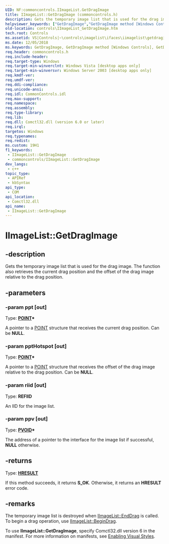 ```yaml
---
UID: NF:commoncontrols.IImageList.GetDragImage
title: IImageList::GetDragImage (commoncontrols.h)
description: Gets the temporary image list that is used for the drag image. The function also retrieves the current drag position and the offset of the drag image relative to the drag position.
helpviewer_keywords: ["GetDragImage","GetDragImage method [Windows Controls]","GetDragImage method [Windows Controls]","IImageList interface","IImageList interface [Windows Controls]","GetDragImage method","IImageList.GetDragImage","IImageList::GetDragImage","comctl_IImageList_GetDragImage","comctl_IImageList_GetDragImage_cpp","commoncontrols/IImageList::GetDragImage","controls.IImageList_GetDragImage","controls.comctl_IImageList_GetDragImage"]
old-location: controls\IImageList_GetDragImage.htm
tech.root: Controls
ms.assetid: VS|Controls|~\controls\imagelist\ifaces\iimagelist\getdragimage.htm
ms.date: 12/05/2018
ms.keywords: GetDragImage, GetDragImage method [Windows Controls], GetDragImage method [Windows Controls],IImageList interface, IImageList interface [Windows Controls],GetDragImage method, IImageList.GetDragImage, IImageList::GetDragImage, comctl_IImageList_GetDragImage, comctl_IImageList_GetDragImage_cpp, commoncontrols/IImageList::GetDragImage, controls.IImageList_GetDragImage, controls.comctl_IImageList_GetDragImage
req.header: commoncontrols.h
req.include-header: 
req.target-type: Windows
req.target-min-winverclnt: Windows Vista [desktop apps only]
req.target-min-winversvr: Windows Server 2003 [desktop apps only]
req.kmdf-ver: 
req.umdf-ver: 
req.ddi-compliance: 
req.unicode-ansi: 
req.idl: CommonControls.idl
req.max-support: 
req.namespace: 
req.assembly: 
req.type-library: 
req.lib: 
req.dll: Comctl32.dll (version 6.0 or later)
req.irql: 
targetos: Windows
req.typenames: 
req.redist: 
ms.custom: 19H1
f1_keywords:
 - IImageList::GetDragImage
 - commoncontrols/IImageList::GetDragImage
dev_langs:
 - c++
topic_type:
 - APIRef
 - kbSyntax
api_type:
 - COM
api_location:
 - Comctl32.dll
api_name:
 - IImageList::GetDragImage
---
```


# IImageList::GetDragImage


## -description

Gets the temporary image list that is used for the drag image. The function also retrieves the current drag position and the offset of the drag image relative to the drag position.

## -parameters

### -param ppt [out]

Type: <b><a href="/previous-versions/dd162805(v=vs.85)">POINT</a>*</b>

A pointer to a <a href="/previous-versions/dd162805(v=vs.85)">POINT</a> structure that receives the current drag position. Can be <b>NULL</b>.

### -param pptHotspot [out]

Type: <b><a href="/previous-versions/dd162805(v=vs.85)">POINT</a>*</b>

A pointer to a <a href="/previous-versions/dd162805(v=vs.85)">POINT</a> structure that receives the offset of the drag image relative to the drag position. Can be <b>NULL</b>.

### -param riid [out]

Type: <b>REFIID</b>

An IID for the image list.

### -param ppv [out]

Type: <b><a href="/windows/desktop/WinProg/windows-data-types">PVOID</a>*</b>

The address of a pointer to the interface for the image list if successful, <b>NULL</b> otherwise.

## -returns

Type: <b><a href="/windows/desktop/WinProg/windows-data-types">HRESULT</a></b>

If this method succeeds, it returns <b xmlns:loc="http://microsoft.com/wdcml/l10n">S_OK</b>. Otherwise, it returns an <b xmlns:loc="http://microsoft.com/wdcml/l10n">HRESULT</b> error code.

## -remarks

The temporary image list is destroyed when <a href="/windows/desktop/api/commoncontrols/nf-commoncontrols-iimagelist-enddrag">IImageList::EndDrag</a> is called. To begin a drag operation, use <a href="/windows/desktop/api/commoncontrols/nf-commoncontrols-iimagelist-begindrag">IImageList::BeginDrag</a>. 		
		

To use <b>IImageList::GetDragImage</b>, specify Comctl32.dll version 6 in the manifest. For more information on manifests, see <a href="/windows/desktop/Controls/cookbook-overview">Enabling Visual Styles</a>.


